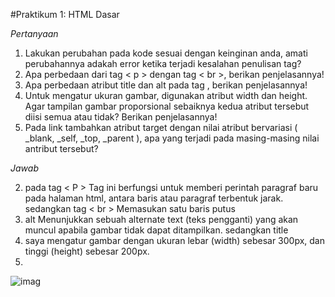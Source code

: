 #Praktikum 1: HTML Dasar


*Pertanyaan*
1. Lakukan perubahan pada kode sesuai dengan keinginan anda, amati perubahannya adakah error ketika terjadi kesalahan penulisan tag?
2. Apa perbedaan dari tag < p > dengan tag < br >, berikan penjelasannya!
3. Apa perbedaan atribut title dan alt pada tag <img>, berikan penjelasannya!
4. Untuk mengatur ukuran gambar, digunakan atribut width dan height. Agar tampilan gambar proporsional sebaiknya kedua atribut tersebut diisi semua atau tidak? Berikan penjelasannya!
5. Pada link tambahkan atribut target dengan nilai atribut bervariasi ( _blank, _self, _top, _parent ), apa yang terjadi pada masing-masing nilai antribut tersebut?


*Jawab*

2. pada tag < P > Tag ini berfungsi untuk memberi perintah paragraf baru pada halaman html, antara baris atau paragraf terbentuk jarak. sedangkan tag < br > Memasukan satu baris putus
3. alt Menunjukkan sebuah alternate text (teks pengganti) yang akan muncul apabila gambar tidak dapat ditampilkan. sedangkan title 
4. saya mengatur gambar dengan ukuran lebar (width) sebesar 300px, dan tinggi (height) sebesar 200px. 
5. 
![imag](https://github.com/megaselvinadengak/Lab1web/blob/main/images.Screenshot(134).png)
